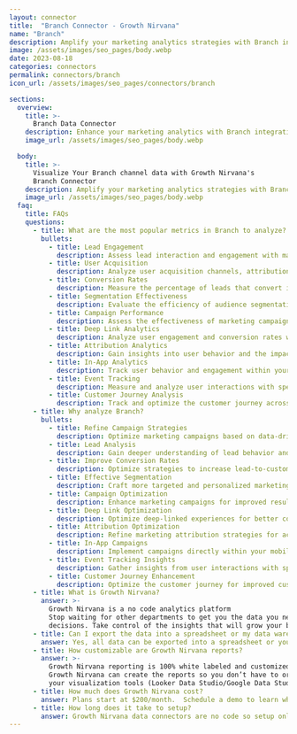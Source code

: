 ```yaml
---
layout: connector
title:  "Branch Connector - Growth Nirvana"
name: "Branch"
description: Amplify your marketing analytics strategies with Branch integration, gaining actionable insights from campaign data analysis.
image: /assets/images/seo_pages/body.webp
date: 2023-08-18
categories: connectors
permalink: connectors/branch
icon_url: /assets/images/seo_pages/connectors/branch

sections:
  overview:
    title: >-
      Branch Data Connector
    description: Enhance your marketing analytics with Branch integration. Seamlessly merge marketing data, unlocking insights that shape campaign strategies, lead analysis, and operational excellence.
    image_url: /assets/images/seo_pages/body.webp

  body:
    title: >-
      Visualize Your Branch channel data with Growth Nirvana's
      Branch Connector
    description: Amplify your marketing analytics strategies with Branch integration, gaining actionable insights from campaign data analysis.
    image_url: /assets/images/seo_pages/body.webp
  faq:
    title: FAQs
    questions:
      - title: What are the most popular metrics in Branch to analyze?
        bullets:
          - title: Lead Engagement
            description: Assess lead interaction and engagement with marketing materials.
          - title: User Acquisition
            description: Analyze user acquisition channels, attribution, and conversion rates.
          - title: Conversion Rates
            description: Measure the percentage of leads that convert into customers.
          - title: Segmentation Effectiveness
            description: Evaluate the efficiency of audience segmentation strategies.
          - title: Campaign Performance
            description: Assess the effectiveness of marketing campaigns and track key performance indicators.
          - title: Deep Link Analytics
            description: Analyze user engagement and conversion rates within deep-linked experiences.
          - title: Attribution Analytics
            description: Gain insights into user behavior and the impact of marketing attribution.
          - title: In-App Analytics
            description: Track user behavior and engagement within your mobile app.
          - title: Event Tracking
            description: Measure and analyze user interactions with specific events.
          - title: Customer Journey Analysis
            description: Track and optimize the customer journey across marketing touchpoints.
      - title: Why analyze Branch?
        bullets:
          - title: Refine Campaign Strategies
            description: Optimize marketing campaigns based on data-driven insights.
          - title: Lead Analysis
            description: Gain deeper understanding of lead behavior and preferences.
          - title: Improve Conversion Rates
            description: Optimize strategies to increase lead-to-customer conversion rates.
          - title: Effective Segmentation
            description: Craft more targeted and personalized marketing campaigns.
          - title: Campaign Optimization
            description: Enhance marketing campaigns for improved results.
          - title: Deep Link Optimization
            description: Optimize deep-linked experiences for better conversion rates.
          - title: Attribution Optimization
            description: Refine marketing attribution strategies for accurate measurement.
          - title: In-App Campaigns
            description: Implement campaigns directly within your mobile app.
          - title: Event Tracking Insights
            description: Gather insights from user interactions with specific events.
          - title: Customer Journey Enhancement
            description: Optimize the customer journey for improved customer experiences.
      - title: What is Growth Nirvana?
        answer: >-
          Growth Nirvana is a no code analytics platform 
          Stop waiting for other departments to get you the data you need to make critical business 
          decisions. Take control of the insights that will grow your business.
      - title: Can I export the data into a spreadsheet or my data warehouse?
        answer: Yes, all data can be exported into a spreadsheet or your data warehouse (Google BigQuery, AWS, Snowflake, Azure, etc)
      - title: How customizable are Growth Nirvana reports?
        answer: >-
          Growth Nirvana reporting is 100% white labeled and customized to your specifications.
          Growth Nirvana can create the reports so you don’t have to or you can connect
          your visualization tools (Looker Data Studio/Google Data Studio, Tableau, PowerBI, etc) to Growth Nirvana.
      - title: How much does Growth Nirvana cost?
        answer: Plans start at $200/month.  Schedule a demo to learn what plan is best for you.
      - title: How long does it take to setup?
        answer: Growth Nirvana data connectors are no code so setup only requires a few clicks.
---
```

